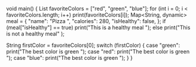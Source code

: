 void main() {
  List<String> favoriteColors = ["red", "green", "blue"]; 
  for (int i = 0; i < favoriteColors.length; i++) print(favoriteColors[i]);
  Map<String, dynamic> meal = {
    "name": "Pizza ",
    "calories": 280,
    "isHealthy": false,
  };
  if (meal["isHealthy"] == true) 
    print("This is a healthy meal ");
  else 
    print("This is not a healthy meal" );
  
  String firstColor = favoriteColors[0]; 
  switch (firstColor) {
    case "green":
      print("The best color is green ");
    case "red":
      print("The best color is green ");
    case "blue":
      print("The best color is green ");
  }
}
